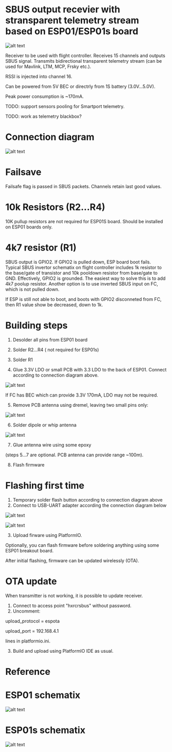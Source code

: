 # SBUS output recevier with stransparent telemetry stream based on ESP01/ESP01s board

![alt text](https://raw.githubusercontent.com/RomanLut/hx_espnow_rc/main/doc/esp01_sbus.jpg "ESP01 sbus connections")

Receiver to be used with flight controller. Receives 15 channels and outputs SBUS signal.
Transmits bidirectional transparent telemetry stream (can be used for Mavlink, LTM, MCP, Frsky etc.). 

RSSI is injected into channel 16.

Can be powered from 5V BEC or directrly from 1S battery (3.0V...5.0V).

Peak power consumption is ~170mA.

TODO: support sensors pooling for Smartport telemetry.

TODO: work as telemetry blackbox?

# Connection diagram

![alt text](https://raw.githubusercontent.com/RomanLut/hx_espnow_rc/main/doc/esp01_sbus_connections.jpg "ESP01 sbus connections")

# Failsave

Failsafe flag is passed in SBUS packets. Channels retain last good values.

# 10k Resistors (R2...R4)

10K pullup resistors are not required for ESP01S board. Should be installed on ESP01 boards only.

# 4k7 resistor (R1)
                                               
SBUS output is GPIO2. If GPIO2 is pulled down, ESP board boot fails. Typical SBUS invertor schematix on flight controller includes 1k resistor to the base/gate of transistor and 10k pooldown resistor from base/gate to GND. Effectively, GPIO2 is grounded. The easiest way to solve this is to add 4k7 poolup resistor. Another option is to use inverted SBUS input on FC, which is not pulled down.

If ESP is still not able to boot, and boots with GPIO2 disconneted from FC, then R1 value show be decreased, down to 1k.

# Building steps

1) Desolder all pins from ESP01 board

2) Solder R2...R4 ( not required for ESP01s)

3) Solder R1

4) Glue 3.3V LDO or small PCB with 3.3 LDO to the back of ESP01. Connect according to connection diagram above.

![alt text](https://raw.githubusercontent.com/RomanLut/hx_espnow_rc/main/doc/esp01_ldo.jpg "ESP01 LDO")

If FC has BEC which can provide 3.3V 170mA, LDO may not be required.

5) Remove PCB antenna using dremel, leaving two small pins only:

![alt text](https://raw.githubusercontent.com/RomanLut/hx_espnow_rc/main/doc/esp01_dremel.jpg "ESP01 dremel")

6) Solder dipole or whip antenna

![alt text](https://raw.githubusercontent.com/RomanLut/hx_espnow_rc/main/doc/esp01_dipole.jpg "ESP01 dipole")

7) Glue antenna wire using some epoxy 

(steps 5...7 are optional. PCB antenna can provide range ~100m). 

8) Flash firmware

# Flashing first time

1) Temporary solder flash button according to connection diagram above
2) Connect to USB-UART adapter according the connection diagram below

![alt text](https://raw.githubusercontent.com/RomanLut/hx_espnow_rc/main/doc/esp01_usbuart_connection.jpg "ESP01 usbuart connection")

![alt text](https://raw.githubusercontent.com/RomanLut/hx_espnow_rc/main/doc/esp01_usbuart.jpg "ESP01 usbuart")

3) Upload firware using PlatformIO.

Optionally, you can flash firmware before soldering anything using some ESP01 breakout board.

After initial flashing, firmware can be updated wirelessly (OTA).

# OTA update

When transmitter is not working, it is possible to update receiver.

1) Connect to access point "hxrcrsbus" without password.
2) Uncomment:

upload_protocol = espota

upload_port = 192.168.4.1

lines in platformio.ini.

3) Build and upload using PlatformIO IDE as usual.


# Reference

# ESP01 schematix

![alt text](https://raw.githubusercontent.com/RomanLut/hx_espnow_rc/main/doc/esp01_schematix.jpg "ESP01 schematix")

# ESP01s schematix

![alt text](https://raw.githubusercontent.com/RomanLut/hx_espnow_rc/main/doc/esp01s_schematix.jpg "ESP01 schematix")

